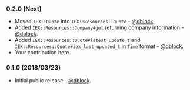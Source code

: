 ### 0.2.0 (Next)

* Moved `IEX::Quote` into `IEX::Resources::Quote` - [@dblock](https://github.com/dblock).
* Added `IEX::Resources::Company#get` returning company information - [@dblock](https://github.com/dblock).
* Added `IEX::Resources::Quote#latest_update_t` and `IEX::Resources::Quote#iex_last_updated_t` in `Time` format - [@dblock](https://github.com/dblock).
* Your contribution here.

### 0.1.0 (2018/03/23)

* Initial public release - [@dblock](https://github.com/dblock).
